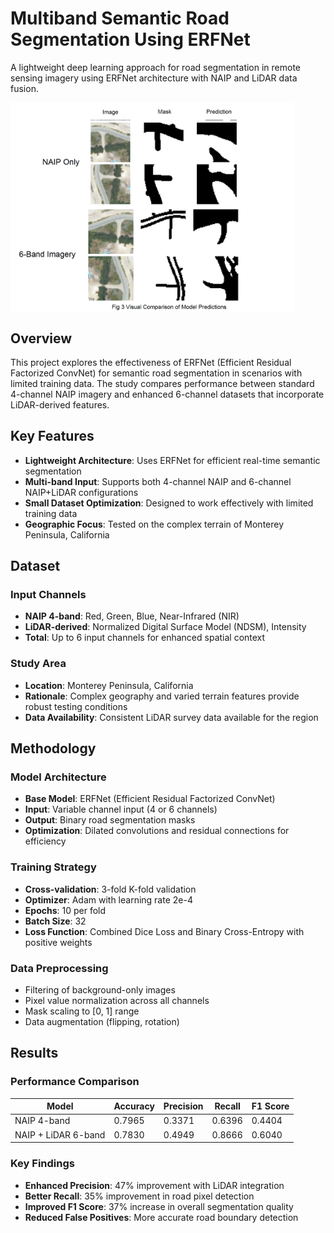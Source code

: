 # Multiband Semantic Road Segmentation Using ERFNet

A lightweight deep learning approach for road segmentation in remote sensing imagery using ERFNet architecture with NAIP and LiDAR data fusion.

<div style="display: flex; justify-content: space-between;">
  <img src="visualcomp.png" alt="Relative Risk" style="width: 90%;">
</div>

## Overview

This project explores the effectiveness of ERFNet (Efficient Residual Factorized ConvNet) for semantic road segmentation in scenarios with limited training data. The study compares performance between standard 4-channel NAIP imagery and enhanced 6-channel datasets that incorporate LiDAR-derived features.

## Key Features

- **Lightweight Architecture**: Uses ERFNet for efficient real-time semantic segmentation
- **Multi-band Input**: Supports both 4-channel NAIP and 6-channel NAIP+LiDAR configurations
- **Small Dataset Optimization**: Designed to work effectively with limited training data
- **Geographic Focus**: Tested on the complex terrain of Monterey Peninsula, California

## Dataset

### Input Channels
- **NAIP 4-band**: Red, Green, Blue, Near-Infrared (NIR)
- **LiDAR-derived**: Normalized Digital Surface Model (NDSM), Intensity
- **Total**: Up to 6 input channels for enhanced spatial context

### Study Area
- **Location**: Monterey Peninsula, California
- **Rationale**: Complex geography and varied terrain features provide robust testing conditions
- **Data Availability**: Consistent LiDAR survey data available for the region

## Methodology

### Model Architecture
- **Base Model**: ERFNet (Efficient Residual Factorized ConvNet)
- **Input**: Variable channel input (4 or 6 channels)
- **Output**: Binary road segmentation masks
- **Optimization**: Dilated convolutions and residual connections for efficiency

### Training Strategy
- **Cross-validation**: 3-fold K-fold validation
- **Optimizer**: Adam with learning rate 2e-4
- **Epochs**: 10 per fold
- **Batch Size**: 32
- **Loss Function**: Combined Dice Loss and Binary Cross-Entropy with positive weights

### Data Preprocessing
- Filtering of background-only images
- Pixel value normalization across all channels
- Mask scaling to [0, 1] range
- Data augmentation (flipping, rotation)

## Results

### Performance Comparison

| Model | Accuracy | Precision | Recall | F1 Score |
|-------|----------|-----------|--------|----------|
| NAIP 4-band | 0.7965 | 0.3371 | 0.6396 | 0.4404 |
| NAIP + LiDAR 6-band | 0.7830 | 0.4949 | 0.8666 | 0.6040 |

### Key Findings
- **Enhanced Precision**: 47% improvement with LiDAR integration
- **Better Recall**: 35% improvement in road pixel detection
- **Improved F1 Score**: 37% increase in overall segmentation quality
- **Reduced False Positives**: More accurate road boundary detection
